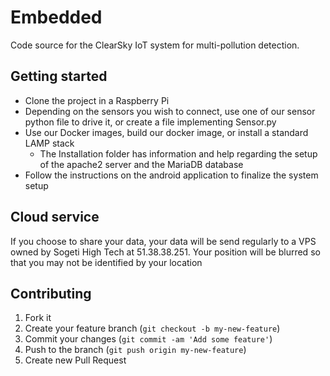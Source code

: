 # Embedded

Code source for the ClearSky IoT system for multi-pollution detection.

## Getting started

* Clone the project in a Raspberry Pi
* Depending on the sensors you wish to connect, use one of our sensor python file to drive it, or create a file implementing Sensor.py
* Use our Docker images, build our docker image, or install a standard LAMP stack
  * The Installation folder has information and help regarding the setup of the apache2 server and the MariaDB database
* Follow the instructions on the android application to finalize the system setup

## Cloud service

If you choose to share your data, your data will be send regularly to a VPS owned by Sogeti High Tech at 51.38.38.251.
Your position will be blurred so that you may not be identified by your location

## Contributing

1. Fork it
2. Create your feature branch (`git checkout -b my-new-feature`)
3. Commit your changes (`git commit -am 'Add some feature'`)
4. Push to the branch (`git push origin my-new-feature`)
5. Create new Pull Request